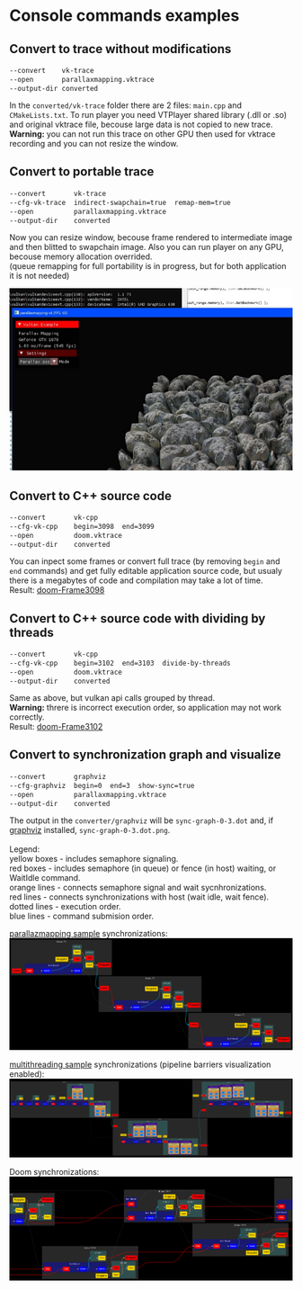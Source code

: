 # Console commands examples

## Convert to trace without modifications
```
--convert    vk-trace
--open       parallaxmapping.vktrace
--output-dir converted
```
In the `converted/vk-trace` folder there are 2 files: `main.cpp` and `CMakeLists.txt`.
To run player you need VTPlayer shared library (.dll or .so) and original vktrace file, becouse large data is not copied to new trace.<br/>
**Warning:** you can not run this trace on other GPU then used for vktrace recording and you can not resize the window.


## Convert to portable trace
```
--convert       vk-trace
--cfg-vk-trace  indirect-swapchain=true  remap-mem=true
--open          parallaxmapping.vktrace
--output-dir    converted
```
Now you can resize window, becouse frame rendered to intermediate image and then blitted to swapchain image.
Also you can run player on any GPU, becouse memory allocation overrided.<br/>
(queue remapping for full portability is in progress, but for both application it is not needed)

![image](parallaxmapping-1.jpg)


## Convert to C++ source code
```
--convert       vk-cpp
--cfg-vk-cpp    begin=3098  end=3099
--open          doom.vktrace
--output-dir    converted
```
You can inpect some frames or convert full trace (by removing `begin` and `end` commands) and get fully editable application source code, but usualy there is a megabytes of code and compilation may take a lot of time.<br/>
Result: [doom-Frame3098](doom-Frame3098.cpp.txt)


## Convert to C++ source code with dividing by threads
```
--convert       vk-cpp
--cfg-vk-cpp    begin=3102  end=3103  divide-by-threads
--open          doom.vktrace
--output-dir    converted
```
Same as above, but vulkan api calls grouped by thread.<br/>
**Warning:** threre is incorrect execution order, so application may not work correctly.<br/>
Result: [doom-Frame3102](doom-Frame3102.cpp.txt)


## Convert to synchronization graph and visualize
```
--convert       graphviz
--cfg-graphviz  begin=0  end=3  show-sync=true
--open          parallaxmapping.vktrace
--output-dir    converted
```
The output in the `converter/graphviz` will be `sync-graph-0-3.dot` and, if [graphviz](https://www.graphviz.org/) installed, `sync-graph-0-3.dot.png`.<br/>
<br/>
Legend:<br/>
yellow boxes - includes semaphore signaling.<br/>
red boxes - includes semaphore (in queue) or fence (in host) waiting, or WaitIdle command.<br/>
orange lines - connects semaphore signal and wait sycnhronizations.<br/>
red lines - connects synchronizations with host (wait idle, wait fence).<br/>
dotted lines - execution order.<br/>
blue lines - command submision order.<br/>

[parallazmapping sample](https://github.com/SaschaWillems/Vulkan/tree/master/examples/parallaxmapping) synchronizations:
![pm](parallaxmapping-syncgraph.png)

[multithreading sample](https://github.com/SaschaWillems/Vulkan/tree/master/examples/multithreading) synchronizations (pipeline barriers visualization enabled):
![mt](multithreading-syncgraph.png)

Doom synchronizations:
![doom](doom-syncgraph.png)
